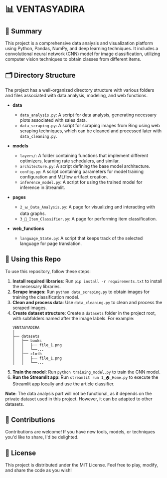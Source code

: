 **📊 VENTASYADIRA**
=====================

**📄 Summary**
-----------

This project is a comprehensive data analysis and visualization platform using Python, Pandas, NumPy, and deep learning techniques. It includes a convolutional neural network (CNN) model for image classification, utilizing computer vision techniques to obtain classes from different items.

**🗂️ Directory Structure**
-------------------------

The project has a well-organized directory structure with various folders and files associated with data analysis, modeling, and web functions.

+ **data**
  * `data_analysis.py`: A script for data analysis, generating necessary plots associated with sales data.
  * `data_scraping.py`: A script for scraping images from Bing using web scraping techniques, which can be cleaned and processed later with `data_cleaning.py`.

+ **models**
  * `layers/`: A folder containing functions that implement different optimizers, learning rate schedulers, and similar.
  * `architecture.py`: A script defining the base model architecture.
  * `config.py`: A script containing parameters for model training configuration and MLflow artifact creation.
  * `inference_model.py`: A script for using the trained model for inference in Streamlit.

+ **pages**
  * `2_📊_Data_Analysis.py`: A page for visualizing and interacting with data graphs.
  * `3_🔎_Item_Classifier.py`: A page for performing item classification.

+ **web_functions**
  * `language_State.py`: A script that keeps track of the selected language for page translation.

**🚀 Using this Repo**
---------------------

To use this repository, follow these steps:

1. **Install required libraries**: Run `pip install -r requirements.txt` to install the necessary libraries.
2. **Scrape images**: Run `python data_scraping.py` to obtain images for training the classification model.
3. **Clean and process data**: Use `data_cleaning.py` to clean and process the scraped images.
4. **Create dataset structure**: Create a `datasets` folder in the project root, with subfolders named after the image labels. For example:
    ```
    VENTASYADIRA
    │
    ├── datasets
    │   ├── books
    │   │   ├── file_1.png
    │   │   └──...
    │   ├── cloth
    │   │   ├── file_1.png
    │   │   └──...
    ```
5. **Train the model**: Run `python training_model.py` to train the CNN model.
6. **Run the Streamlit app**: Run `streamlit run 1_🏠_Home.py` to execute the Streamlit app locally and use the article classifier.

**Note**: The data analysis part will not be functional, as it depends on the private dataset used in this project. However, it can be adapted to other datasets.

**🌟 Contributions**
-------------------

Contributions are welcome! If you have new tools, models, or techniques you'd like to share, I'd be delighted.

**🤖 License**
-------------

This project is distributed under the MIT License. Feel free to play, modify, and share the code as you wish!